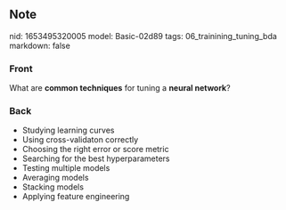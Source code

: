 ## Note
nid: 1653495320005
model: Basic-02d89
tags: 06_trainining_tuning_bda
markdown: false

### Front
What are <b>common techniques</b> for tuning a <b>neural
network</b>?

### Back
<ul>
  <li>Studying learning curves
  <li>Using cross-validaton correctly
  <li>Choosing the right error or score metric
  <li>Searching for the best hyperparameters
  <li>Testing multiple models
  <li>Averaging models
  <li>Stacking models
  <li>Applying feature engineering
</ul>
